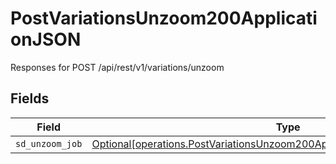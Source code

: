# PostVariationsUnzoom200ApplicationJSON

Responses for POST /api/rest/v1/variations/unzoom


## Fields

| Field                                                                                                                                                            | Type                                                                                                                                                             | Required                                                                                                                                                         | Description                                                                                                                                                      |
| ---------------------------------------------------------------------------------------------------------------------------------------------------------------- | ---------------------------------------------------------------------------------------------------------------------------------------------------------------- | ---------------------------------------------------------------------------------------------------------------------------------------------------------------- | ---------------------------------------------------------------------------------------------------------------------------------------------------------------- |
| `sd_unzoom_job`                                                                                                                                                  | [Optional[operations.PostVariationsUnzoom200ApplicationJSONSDUnzoomOutput]](undefined/models/operations/postvariationsunzoom200applicationjsonsdunzoomoutput.md) | :heavy_minus_sign:                                                                                                                                               | N/A                                                                                                                                                              |